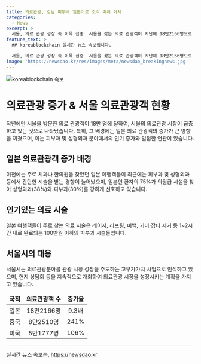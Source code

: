 ```yaml
---
title: 의료관광, 강남 피부과 일본어로 소식 퍼져 화제
categories:
  - News
excerpt: >
  서울, 의료 관광 성장 속 이목 집중  서울을 찾는 의료 관광객이 지난해 18만2166명으로 급증했다. 이는 전년 대비 9.3배 증가한 수치로, 특히 일본 관광객이 빠르게 증가했다. 일본 의료관광객은 10명 중 3명 이상을 차지하며 성장하고 있으며, 특히 피부과·성형외과에서의 간단한 시술을 받는 여행객이 증가하는 추세이다. 서울시는 의료 관광분야를 고부가가치 사업으로 선정하고 현지 상담회 등을 지속적으로 개최할 예정이다.
feature_text: >
  ## koreablockchain 실시간 뉴스 속보입니다.

  서울, 의료 관광 성장 속 이목 집중  서울을 찾는 의료 관광객이 지난해 18만2166명으로 급증했다. 이는 전년 대비 9.3배 증가한 수치로, 특히 일본 관광객이 빠르게 증가했다. 일본 의료관광객은 10명 중 3명 이상을 차지하며 성장하고 있으며, 특히 피부과·성형외과에서의 간단한 시술을 받는 여행객이 증가하는 추세이다. 서울시는 의료 관광분야를 고부가가치 사업으로 선정하고 현지 상담회 등을 지속적으로 개최할 예정이다.
image: 'https://newsdao.kr/res/images/meta/newsdao_breakingnews.jpg'
---
```


<p><img src="https://newsdao.kr/res/images/meta/newsdao_breakingnews.jpg" alt="koreablockchain 속보" /></p>

<h1 data-ke-size="size26">의료관광 증가 & 서울 의료관광객 현황</h1>

<p data-ke-size="size16">작년에만 서울을 방문한 의료 관광객이 18만 명에 달하여, 서울의 의료관광 시장이 급증하고 있는 것으로 나타났습니다. 특히, 그 배경에는 일본 의료 관광객의 증가가 큰 영향을 끼쳤으며, 이는 피부과 및 성형외과 분야에서의 인기 증가와 밀접한 연관이 있습니다.</p>

<h2 data-ke-size="size24">일본 의료관광객 증가 배경</h2>

<p data-ke-size="size16">이전에는 주로 치과나 한의원을 찾았던 일본 여행객들이 최근에는 피부과 및 성형외과 등에서 간단한 시술을 받는 경향이 늘어났으며, 일본인 환자의 75%가 의원급 시설을 찾아 성형외과(38%)와 피부과(30%)를 강하게 선호하고 있습니다.</p>

<h2 data-ke-size="size24">인기있는 의료 시술</h2>

<p data-ke-size="size16">일본 여행객들이 주로 찾는 의료 시술은 레이저, 리프팅, 미백, 기미·잡티 제거 등 1~2시간 내로 완료되는 100만원 이하의 피부과 시술들입니다.</p>

<h2 data-ke-size="size24">서울시의 대응</h2>

<p data-ke-size="size16">서울시는 의료관광분야를 관광 시장 성장을 주도하는 고부가가치 사업으로 인식하고 있으며, 현지 상담회 등을 지속적으로 개최하여 의료관광 시장을 성장시키는 계획을 가지고 있습니다.</p>

<table>
    <thead>
        <tr>
            <td style="text-align: center; height: 17px;"><b>국적</b></td>
            <td style="text-align: center; height: 17px;"><b>의료관광객 수</b></td>
            <td style="text-align: center; height: 17px;"><b>증가율</b></td>
        </tr>
    </thead>
    <tbody>
        <tr>
            <td style="text-align: center; height: 17px;">일본</td>
            <td style="text-align: center; height: 17px;">18만2166명</td>
            <td style="text-align: center; height: 17px;">9.3배</td>
        </tr>
        <tr>
            <td style="text-align: center; height: 17px;">중국</td>
            <td style="text-align: center; height: 17px;">8만2510명</td>
            <td style="text-align: center; height: 17px;">241%</td>
        </tr>
        <tr>
            <td style="text-align: center; height: 17px;">미국</td>
            <td style="text-align: center; height: 17px;">5만1777명</td>
            <td style="text-align: center; height: 17px;">106%</td>
        </tr>
    </tbody>
</table>

<hr>

<p data-ke-size="size16"></p>
실시간 뉴스 속보는, <a href="https://newsdao.kr" rel="dofollow">https://newsdao.kr</a>


